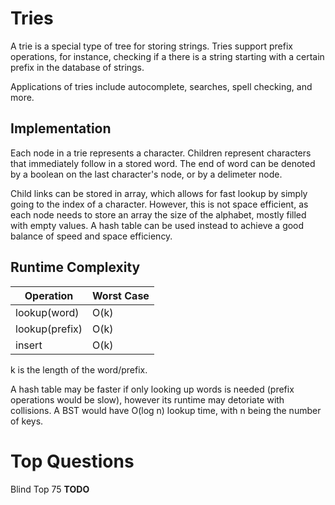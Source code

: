 # Tries
A trie is a special type of tree for storing strings. Tries support prefix operations, for instance, checking if a there is a string starting with a certain prefix in the database of strings.


Applications of tries include autocomplete, searches, spell checking, and more.

## Implementation

Each node in a trie represents a character. Children represent characters that immediately follow in a stored word. The end of word can be denoted by a boolean on the last character's node, or by a delimeter node.


Child links can be stored in array, which allows for fast lookup by simply going to the index of a character. However, this is not space efficient, as each node needs to store an array the size of the alphabet, mostly filled with empty values. A hash table can be used instead to achieve a good balance of speed and space efficiency.

## Runtime Complexity
Operation | Worst Case
--- | ---
lookup(word) | O(k)
lookup(prefix) | O(k)
insert | O(k)

k is the length of the word/prefix.

A hash table may be faster if only looking up words is needed (prefix operations would be slow), however its runtime may detoriate with collisions. A BST would have O(log n) lookup time, with n being the number of keys.

# Top Questions

Blind Top 75
 **TODO**